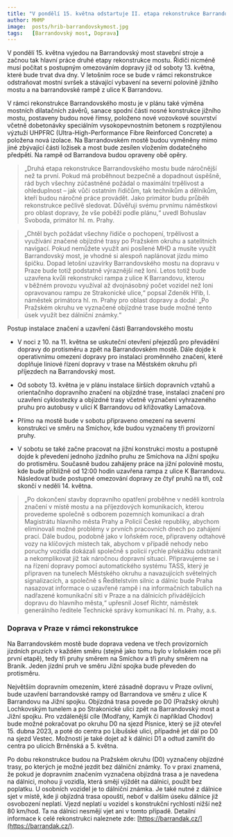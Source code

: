 ```yaml
---
title: "V pondělí 15. května odstartuje II. etapa rekonstrukce Barrandovského mostu, částečná omezení budou již o víkendu"
author: MHMP
image:  posts/hrib-barrandovskymost.jpg
tags:   [Barrandovský most, Doprava]
---
```


V pondělí 15. května vyjedou na Barrandovský most stavební stroje a začnou tak hlavní práce druhé etapy rekonstrukce mostu. Řidiči nicméně musí počítat s postupným omezováním dopravy již od soboty 13. května, které bude trvat dva dny. V letošním roce se bude v rámci rekonstrukce odstraňovat mostní svršek a stávající vybavení na severní polovině jižního mostu a na barrandovské rampě z ulice K Barrandovu.

V rámci rekonstrukce Barrandovského mostu je v plánu také výměna mostních dilatačních závěrů, sanace spodní části nosné konstrukce jižního mostu, postaveny budou nové římsy, položeno nové vozovkové souvrství včetně dobetonávky speciálním vysokopevnostním betonem s rozptýlenou výztuží UHPFRC (Ultra-High-Performance Fibre Reinforced Concrete) a položena nová izolace. Na Barrandovském mostě budou vyměněny mimo jiné zbývající části ložisek a most bude zesílen vložením dodatečného předpětí. Na rampě od Barrandova budou opraveny obě opěry.

> „Druhá etapa rekonstrukce Barrandovského mostu bude náročnější než ta první. Pokud má proběhnout bezpečně a dopadnout úspěšně, rád bych všechny zúčastněné požádal o maximální trpělivost a ohleduplnost – jak vůči ostatním řidičům, tak technikům a dělníkům, kteří budou náročné práce provádět. Jako primátor budu průběh rekonstrukce pečlivě sledovat. Důvěřuji svému prvnímu náměstkovi pro oblast dopravy, že vše poběží podle plánu,“ uvedl Bohuslav Svoboda, primátor hl. m. Prahy.

> „Chtěl bych požádat všechny řidiče o pochopení, trpělivost a využívání značené objízdné trasy po Pražském okruhu a satelitních navigací. Pokud nemůžete využít ani posílené MHD a musíte využít Barrandovský most, je vhodné si alespoň naplánovat jízdu mimo špičku. Dopad letošní uzavírky Barrandovského mostu na dopravu v Praze bude totiž podstatně výraznější než loni. Letos totiž bude uzavřena kvůli rekonstrukci rampa z ulice K Barrandovu, kterou v běžném provozu využíval až dvojnásobný počet vozidel než loni opravovanou rampu ze Strakonické ulice,“ popsal Zdeněk Hřib, I. náměstek primátora hl. m. Prahy pro oblast dopravy a dodal: „Po Pražském okruhu ve vyznačené objízdné trase bude možné tento úsek využít bez dálniční známky.“

Postup instalace značení a uzavření části Barrandovského mostu

* V noci z 10. na 11. května se uskuteční otevření přejezdů pro převádění dopravy do protisměru a zpět na Barrandovském mostě. Dále dojde k operativnímu omezení dopravy pro instalaci proměnného značení, které doplňuje liniové řízení dopravy v trase na Městském okruhu při příjezdech na Barrandovský most.

* Od soboty 13. května je v plánu instalace širších dopravních vztahů a orientačního dopravního značení na objízdné trase, instalaci značení pro uzavření cyklostezky a objízdné trasy včetně vyznačení vyhrazeného pruhu pro autobusy v ulici K Barrandovu od křižovatky Lamačova.

* Přímo na mostě bude v sobotu připraveno omezení na severní konstrukci ve směru na Smíchov, kde budou vyznačeny tři provizorní pruhy.

* V sobotu se také začne pracovat na jižní konstrukci mostu a postupně dojde k převedení jednoho jízdního pruhu ze Smíchova na Jižní spojku do protisměru. Současně budou zahájeny práce na jižní polovině mostu, kde bude přibližně od 12:00 hodin uzavřena rampa z ulice K Barrandovu. Následovat bude postupné omezování dopravy ze čtyř pruhů na tři, což skončí v neděli 14. května.  

> „Po dokončení stavby dopravního opatření proběhne v neděli kontrola značení v místě mostu a na příjezdových komunikacích, kterou provedeme společně s odborem pozemních komunikací a drah Magistrátu hlavního města Prahy a Policií České republiky, abychom eliminovali možné problémy v prvních pracovních dnech po zahájení prací. Dále budou, podobně jako v loňském roce, připraveny odtahové vozy na klíčových místech tak, abychom v případě nehody nebo poruchy vozidla dokázali společně s policií rychle překážku odstranit a nekomplikovat již tak náročnou dopravní situaci. Připravujeme se i na řízení dopravy pomocí automatického systému TASS, který je připraven na tunelech Městského okruhu a navazujících světelných signalizacích, a společně s Ředitelstvím silnic a dálnic bude Praha nasazovat informace o uzavřené rampě i na informačních tabulích na nadřazené komunikační síti v Praze a na dálnicích přivádějících dopravu do hlavního města,“ upřesnil Josef Richtr, náměstek generálního ředitele Technické správy komunikací hl. m. Prahy, a.s.

### Doprava v Praze v rámci rekonstrukce

Na Barrandovském mostě bude doprava vedena ve třech provizorních jízdních pruzích v každém směru (stejně jako tomu bylo v loňském roce při první etapě), tedy tři pruhy směrem na Smíchov a tři pruhy směrem na Braník. Jeden jízdní pruh ve směru Jižní spojka bude převeden do protisměru.

Největším dopravním omezením, které zásadně dopravu v Praze ovlivní, bude uzavření barrandovské rampy od Barrandova ve směru z ulice K Barrandovu na Jižní spojku. Objízdná trasa povede po D0 (Pražský okruh) Lochkovským tunelem a po Strakonické ulici zpět na Barrandovský most a Jižní spojku. Pro vzdálenější cíle (Modřany, Kamýk či například Chodov) bude možné pokračovat po okruhu D0 na sjezd Písnice, který se již otevřel 15. dubna 2023, a poté do centra po Libušské ulici, případně jet dál po D0 na sjezd Vestec. Možností je také dojet až k dálnici D1 a odtud zamířit do centra po ulicích Brněnská a 5. května.

Po dobu rekonstrukce budou na Pražském okruhu (D0) vyznačeny objízdné trasy, po kterých je možné jezdit bez dálniční známky. To v praxi znamená, že pokud je dopravním značením vyznačena objízdná trasa a je navedena na dálnici, mohou ji vozidla, která smějí vjíždět na dálnici, použít bez poplatku. U osobních vozidel je to dálniční známka. Je také nutné z dálnice sjet v místě, kde ji objízdná trasa opouští, neboť v dalším úseku dálnice již osvobození neplatí. Vjezd neplatí u vozidel s konstrukční rychlostí nižší než 80 km/hod. Ta na dálnici nesmějí vjet ani v tomto případě. Detailní informace k celé rekonstrukci naleznete zde: [https://barrandak.cz/](https://barrandak.cz/).
